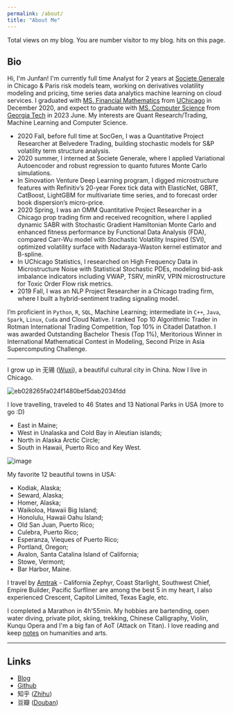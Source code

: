 ```yaml
---
permalink: /about/
title: "About Me"
---
```


<script async src="//busuanzi.ibruce.info/busuanzi/2.3/busuanzi.pure.mini.js"></script>

<span id="busuanzi_container_site_pv">
    Total <span id="busuanzi_value_site_pv"></span> views on my blog.
</span>

<span id="busuanzi_container_site_uv">
  You are number <span id="busuanzi_value_site_uv"></span> visitor to my blog.
</span>

<span id="busuanzi_container_page_pv">
  <span id="busuanzi_value_page_pv"></span> hits on this page.
</span>



## __Bio__

Hi, I'm Junfan! I'm currently full time Analyst for 2 years at [Societe Generale](https://americas.societegenerale.com/en/) in Chicago & Paris risk models team, working on derivatives volatility modeling and pricing, time series data analytics machine learning on cloud services. I graduated with [MS. Financial Mathematics](https://finmath.uchicago.edu/) from [UChicago](https://www.uchicago.edu/) in December 2020, and expect to graduate with [MS. Computer Science](https://omscs.gatech.edu/) from [Georgia Tech](https://www.gatech.edu/) in 2023 June. My interests are Quant Research/Trading, Machine Learning and Computer Science. 

- 2020 Fall, before full time at SocGen, I was a Quantitative Project Researcher at Belvedere Trading, building stochastic models for S&P volatility term structure analysis. 
- 2020 summer, I interned at Societe Generale, where I applied Variational Autoencoder and robust regression to quanto futures Monte Carlo simulations. 
- In Sinovation Venture Deep Learning program, I digged microstructure features with Refinitiv’s 20-year Forex tick data with ElasticNet, GBRT, CatBoost, LightGBM for multivariate time series, and to forecast order book dispersion’s micro-price. 
- 2020 Spring, I was an OMM Quantitative Project Researcher in a Chicago prop trading firm and received recognition, where I applied dynamic SABR with Stochastic Gradient Hamiltonian Monte Carlo and enhanced fitness performance by Functional Data Analysis (FDA), compared Carr-Wu model with Stochastic Volatility Inspired (SVI), optimized volatility surface with Nadaraya-Waston kernel estimator and B-spline. 
- In UChicago Statistics, I researched on High Frequency Data in Microstructure Noise with Statistical Stochastic PDEs, modeling bid-ask imbalance indicators including VWAP, TSRV, minRV, VPIN microstructure for Toxic Order Flow risk metrics. 
- 2019 Fall, I was an NLP Project Researcher in a Chicago trading firm, where I built a hybrid-sentiment trading signaling model. 

I’m proficient in `Python`, `R`, `SQL`, Machine Learning; intermediate in `C++`, `Java`, `Spark`, `Linux`, `Cuda` and Cloud Native. I ranked Top 10 Algorithmic Trader in Rotman International Trading Competition, Top 10% in Citadel Datathon. I was awarded Outstanding Bachelor Thesis (Top 1%), Meritorious Winner in International Mathematical Contest in Modeling, Second Prize in Asia Supercomputing Challenge.

***

I grow up in 无锡 ([Wuxi](https://en.wikipedia.org/wiki/Wuxi)), a beautiful cultural city in China. Now I live in Chicago.

![eb028265fa024f1480bef5dab2034fdd](https://user-images.githubusercontent.com/56275127/119562808-64c9da80-bd6c-11eb-990c-983fe77af963.png)

I love travelling, traveled to 46 States and 13 National Parks in USA (more to go :D) 

- East in Maine; 
- West in Unalaska and Cold Bay in Aleutian islands; 
- North in Alaska Arctic Circle; 
- South in Hawaii, Puerto Rico and Key West. 

![image](https://user-images.githubusercontent.com/56275127/211465683-60b760f5-3751-4894-9569-d1c147dd6cdf.png)


My favorite 12 beautiful towns in USA: 

- Kodiak, Alaska; 
- Seward, Alaska; 
- Homer, Alaska; 
- Waikoloa, Hawaii Big Island; 
- Honolulu, Hawaii Oahu Island; 
- Old San Juan, Puerto Rico; 
- Culebra, Puerto Rico; 
- Esperanza, Vieques of Puerto Rico; 
- Portland, Oregon; 
- Avalon, Santa Catalina Island of California; 
- Stowe, Vermont; 
- Bar Harbor, Maine. 

I travel by [Amtrak](https://www.amtrak.com/) - California Zephyr, Coast Starlight, Southwest Chief, Empire Builder, Pacific Surfliner are among the best 5 in my heart, I also experienced Crescent, Capitol Limited, Texas Eagle, etc. 

I completed a Marathon in 4h'55min. My hobbies are bartending, open water diving, private pilot, skiing, trekking, Chinese Calligraphy, Violin, Kunqu Opera and I'm a big fan of AoT (Attack on Titan). I love reading and keep [notes](https://github.com/junfanz1/Douban) on humanities and arts.


---

## __Links__

- [Blog](https://junfanz1.github.io/)  
- [Github](https://github.com/junfanz1)  
- 知乎 ([Zhihu](https://www.zhihu.com/people/zhu-jun-fan-33))  
- 豆瓣 ([Douban](https://www.douban.com/people/junfanz/notes))

